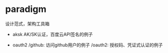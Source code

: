 # paradigm
设计范式，架构工具箱

- aksk
AK/SK认证，百度云API签名的例子

- oauth2 
  /github: 访问github用户的例子
  /oauth2: 授权码、凭证式认证的例子